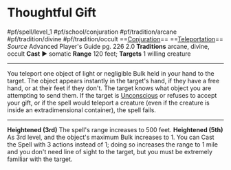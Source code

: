 # Thoughtful Gift
#pf/spell/level_1 #pf/school/conjuration #pf/tradition/arcane #pf/tradition/divine #pf/tradition/occult
==[Conjuration](../../../Traits/Conjuration.md)== ==[Teleportation](../../../Traits/Teleportation.md)==
*Source* Advanced Player's Guide pg. 226 2.0
**Traditions** arcane, divine, occult
**Cast** ► somatic
**Range** 120 feet; **Targets** 1 willing creature

---
You teleport one object of light or negligible Bulk held in your hand to the target. The object appears instantly in the target's hand, if they have a free hand, or at their feet if they don't. The target knows what object you are attempting to send them. If the target is [Unconscious](../../../Conditions/Unconscious.md) or refuses to accept your gift, or if the spell would teleport a creature (even if the creature is inside an extradimensional container), the spell fails.

<hr>

**Heightened (3rd)** The spell's range increases to 500 feet.
**Heightened (5th)** As 3rd level, and the object's maximum Bulk increases to 1. You can Cast the Spell with 3 actions instead of 1; doing so increases the range to 1 mile and you don't need line of sight to the target, but you must be extremely familiar with the target.